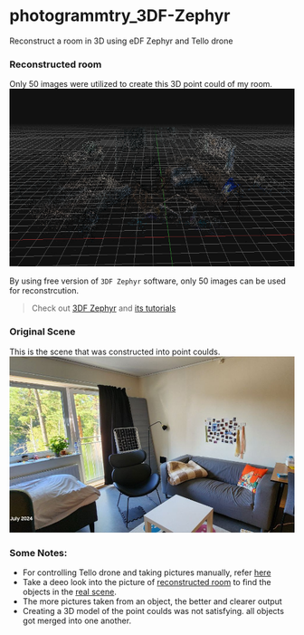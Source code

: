 # photogrammtry_3DF-Zephyr
Reconstruct a room in 3D using eDF Zephyr and Tello drone


### Reconstructed room
Only 50 images were utilized to create this 3D point could of my room.
![recontructed_room](./recontructed_pic/reconstructed_room.png)

By using free version of `3DF Zephyr` software, only 50 images can be used for reconstrcution.

> Check out [3DF Zephyr](https://www.3dflow.net/) and [its tutorials](https://www.3dflow.net/technology/documents/3df-zephyr-tutorials/)

### Original Scene
This is the scene that was constructed into point coulds. 
![original_scene](./recontructed_pic/original_scene.jpg)

### Some Notes:
+ For controlling Tello drone and taking pictures manually, refer [here](https://github.com/SHiTU23/Tello_drone/blob/main/src/control_and_capture.py)
+ Take a deeo look into the picture of [reconstructed room](#reconstructed-room) to find the objects in the [real scene](#original-scene).
+ The more pictures taken from an object, the better and clearer output
+ Creating a 3D model of the point coulds was not satisfying. all objects got merged into one another.